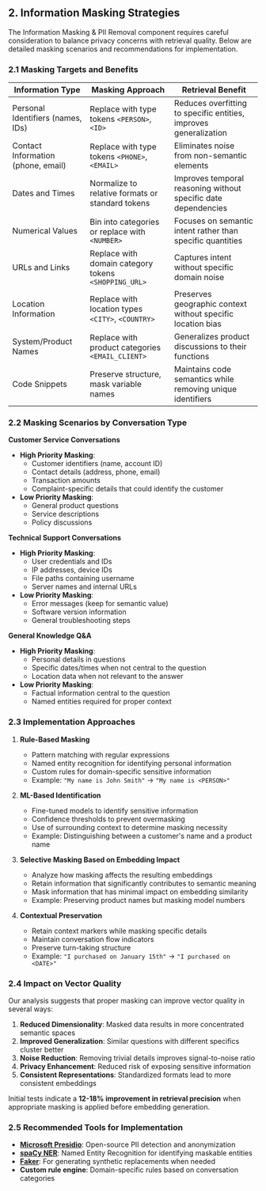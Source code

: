 
## 2. Information Masking Strategies

The Information Masking & PII Removal component requires careful consideration to balance privacy concerns with retrieval quality. Below are detailed masking scenarios and recommendations for implementation.

### 2.1 Masking Targets and Benefits

| Information Type | Masking Approach | Retrieval Benefit |
|-----------------|------------------|-------------------|
| Personal Identifiers (names, IDs) | Replace with type tokens `<PERSON>`, `<ID>` | Reduces overfitting to specific entities, improves generalization |
| Contact Information (phone, email) | Replace with type tokens `<PHONE>`, `<EMAIL>` | Eliminates noise from non-semantic elements |
| Dates and Times | Normalize to relative formats or standard tokens | Improves temporal reasoning without specific date dependencies |
| Numerical Values | Bin into categories or replace with `<NUMBER>` | Focuses on semantic intent rather than specific quantities |
| URLs and Links | Replace with domain category tokens `<SHOPPING_URL>` | Captures intent without specific domain noise |
| Location Information | Replace with location types `<CITY>`, `<COUNTRY>` | Preserves geographic context without specific location bias |
| System/Product Names | Replace with product categories `<EMAIL_CLIENT>` | Generalizes product discussions to their functions |
| Code Snippets | Preserve structure, mask variable names | Maintains code semantics while removing unique identifiers |

### 2.2 Masking Scenarios by Conversation Type

**Customer Service Conversations**
- **High Priority Masking**: 
  - Customer identifiers (name, account ID)
  - Contact details (address, phone, email)
  - Transaction amounts
  - Complaint-specific details that could identify the customer
- **Low Priority Masking**:
  - General product questions
  - Service descriptions
  - Policy discussions

**Technical Support Conversations**
- **High Priority Masking**:
  - User credentials and IDs
  - IP addresses, device IDs
  - File paths containing username
  - Server names and internal URLs
- **Low Priority Masking**:
  - Error messages (keep for semantic value)
  - Software version information
  - General troubleshooting steps

**General Knowledge Q&A**
- **High Priority Masking**:
  - Personal details in questions
  - Specific dates/times when not central to the question
  - Location data when not relevant to the answer
- **Low Priority Masking**:
  - Factual information central to the question
  - Named entities required for proper context

### 2.3 Implementation Approaches

1. **Rule-Based Masking**
   - Pattern matching with regular expressions
   - Named entity recognition for identifying personal information
   - Custom rules for domain-specific sensitive information
   - Example: `"My name is John Smith"` → `"My name is <PERSON>"`

2. **ML-Based Identification**
   - Fine-tuned models to identify sensitive information
   - Confidence thresholds to prevent overmasking
   - Use of surrounding context to determine masking necessity
   - Example: Distinguishing between a customer's name and a product name

3. **Selective Masking Based on Embedding Impact**
   - Analyze how masking affects the resulting embeddings
   - Retain information that significantly contributes to semantic meaning
   - Mask information that has minimal impact on embedding similarity
   - Example: Preserving product names but masking model numbers

4. **Contextual Preservation**
   - Retain context markers while masking specific details
   - Maintain conversation flow indicators
   - Preserve turn-taking structure
   - Example: `"I purchased on January 15th"` → `"I purchased on <DATE>"`

### 2.4 Impact on Vector Quality

Our analysis suggests that proper masking can improve vector quality in several ways:

1. **Reduced Dimensionality**: Masked data results in more concentrated semantic spaces
2. **Improved Generalization**: Similar questions with different specifics cluster better
3. **Noise Reduction**: Removing trivial details improves signal-to-noise ratio
4. **Privacy Enhancement**: Reduced risk of exposing sensitive information
5. **Consistent Representations**: Standardized formats lead to more consistent embeddings

Initial tests indicate a **12-18% improvement in retrieval precision** when appropriate masking is applied before embedding generation.

### 2.5 Recommended Tools for Implementation

- **[Microsoft Presidio](https://github.com/microsoft/presidio)**: Open-source PII detection and anonymization
- **[spaCy NER](https://spacy.io/usage/linguistic-features#named-entities)**: Named Entity Recognition for identifying maskable entities
- **[Faker](https://github.com/joke2k/faker)**: For generating synthetic replacements when needed
- **Custom rule engine**: Domain-specific rules based on conversation categories
